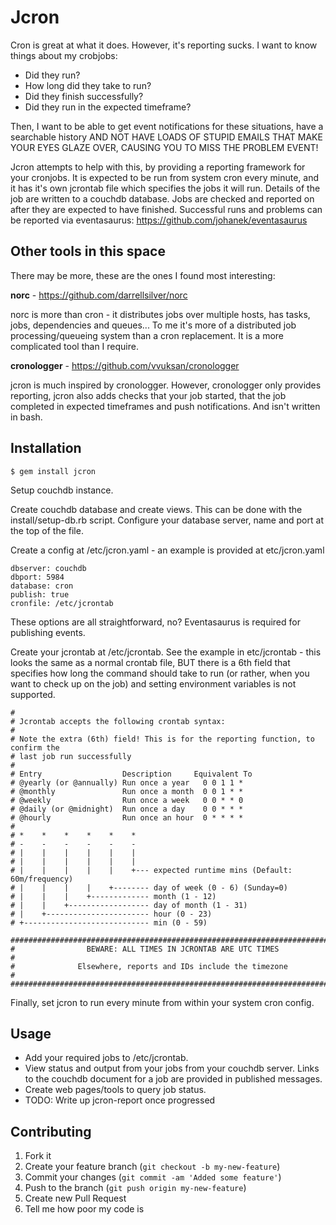 # Jcron

Cron is great at what it does. However, it's reporting sucks. I want to know things about my crobjobs:

 - Did they run?
 - How long did they take to run?
 - Did they finish successfully?
 - Did they run in the expected timeframe?

Then, I want to be able to get event notifications for these situations, have a searchable history AND NOT HAVE LOADS OF STUPID EMAILS THAT MAKE YOUR EYES GLAZE OVER, CAUSING YOU TO MISS THE PROBLEM EVENT!

Jcron attempts to help with this, by providing a reporting framework for your cronjobs. It is expected to be run from system cron every minute, and it has it's own jcrontab file which specifies the jobs it will run. Details of the job are written to a couchdb database. Jobs are checked and reported on after they are expected to have finished. Successful runs and problems can be reported via eventasaurus: https://github.com/johanek/eventasaurus

## Other tools in this space

There may be more, these are the ones I found most interesting:

**norc** - https://github.com/darrellsilver/norc

norc is more than cron - it distributes jobs over multiple hosts, has tasks, jobs, dependencies and queues... To me it's more of a distributed job processing/queueing system than a cron replacement. It is a more complicated tool than I require.

**cronologger** - https://github.com/vvuksan/cronologger

jcron is much inspired by cronologger. However, cronologger only provides reporting, jcron also adds checks that your job started, that the job completed in expected timeframes and push notifications. And isn't written in bash.


## Installation

    $ gem install jcron

Setup couchdb instance.

Create couchdb database and create views. This can be done with the install/setup-db.rb script. Configure your database server, name and port at the top of the file.

Create a config at /etc/jcron.yaml - an example is provided at etc/jcron.yaml

    dbserver: couchdb
    dbport: 5984
    database: cron
    publish: true
    cronfile: /etc/jcrontab
  
These options are all straightforward, no? Eventasaurus is required for publishing events.

Create your jcrontab at /etc/jcrontab. See the example in etc/jcrontab - this looks the same as a normal crontab file, BUT there is a 6th field that specifies how long the command should take to run (or rather, when you want to check up on the job) and setting environment variables is not supported.

    #
    # Jcrontab accepts the following crontab syntax:
    #
    # Note the extra (6th) field! This is for the reporting function, to confirm the
    # last job run successfully
    #
    # Entry                  Description     Equivalent To
    # @yearly (or @annually) Run once a year   0 0 1 1 *
    # @monthly               Run once a month  0 0 1 * *
    # @weekly                Run once a week   0 0 * * 0
    # @daily (or @midnight)  Run once a day    0 0 * * *
    # @hourly                Run once an hour  0 * * * *
    # 
    # *    *    *    *    *    *
    # -    -    -    -    -    -
    # |    |    |    |    |    |
    # |    |    |    |    |    |
    # |    |    |    |    |    +--- expected runtime mins (Default: 60m/frequency)
    # |    |    |    |    +-------- day of week (0 - 6) (Sunday=0)
    # |    |    |    +------------- month (1 - 12)
    # |    |    +------------------ day of month (1 - 31)
    # |    +----------------------- hour (0 - 23)
    # +---------------------------- min (0 - 59)

    ###############################################################################
    #                BEWARE: ALL TIMES IN JCRONTAB ARE UTC TIMES                  #
    #              Elsewhere, reports and IDs include the timezone                #
    ###############################################################################
  
Finally, set jcron to run every minute from within your system cron config.

## Usage

 - Add your required jobs to /etc/jcrontab. 
 - View status and output from your jobs from your couchdb server. Links to the couchdb document for a job are provided in published messages.
 - Create web pages/tools to query job status.
 - TODO: Write up jcron-report once progressed

## Contributing

1. Fork it
2. Create your feature branch (`git checkout -b my-new-feature`)
3. Commit your changes (`git commit -am 'Added some feature'`)
4. Push to the branch (`git push origin my-new-feature`)
5. Create new Pull Request
6. Tell me how poor my code is
